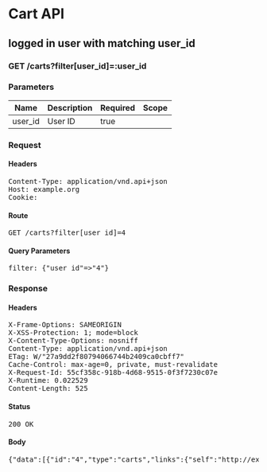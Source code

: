 # Cart API

## logged in user with matching user_id

### GET /carts?filter[user_id]=:user_id

### Parameters

| Name | Description | Required | Scope |
|------|-------------|----------|-------|
| user_id | User ID | true |  |

### Request

#### Headers

<pre>Content-Type: application/vnd.api+json
Host: example.org
Cookie: </pre>

#### Route

<pre>GET /carts?filter[user_id]=4</pre>

#### Query Parameters

<pre>filter: {&quot;user_id&quot;=&gt;&quot;4&quot;}</pre>

### Response

#### Headers

<pre>X-Frame-Options: SAMEORIGIN
X-XSS-Protection: 1; mode=block
X-Content-Type-Options: nosniff
Content-Type: application/vnd.api+json
ETag: W/&quot;27a9dd2f80794066744b2409ca0cbff7&quot;
Cache-Control: max-age=0, private, must-revalidate
X-Request-Id: 55cf358c-918b-4d68-9515-0f3f7230c07e
X-Runtime: 0.022529
Content-Length: 525</pre>

#### Status

<pre>200 OK</pre>

#### Body

<pre>{"data":[{"id":"4","type":"carts","links":{"self":"http://example.org/carts/4"},"attributes":{"user_id":4,"purchased_at":null,"created_at":"2018-05-14T06:13:02.147Z","updated_at":"2018-05-14T06:13:02.147Z","origin":null},"relationships":{"line_items":{"links":{"self":"http://example.org/carts/4/relationships/line_items","related":"http://example.org/carts/4/line_items"}},"cart_purchases":{"links":{"self":"http://example.org/carts/4/relationships/cart_purchases","related":"http://example.org/carts/4/cart_purchases"}}}}]}</pre>
